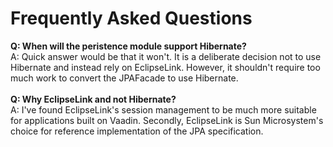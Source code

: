 # Frequently Asked Questions #
**Q: When will the peristence module support Hibernate?**<br>
A: Quick answer would be that it won't. It is a deliberate decision not to use Hibernate and instead rely on EclipseLink. However, it shouldn't require too much work to convert the JPAFacade to use Hibernate.<br>
<br>
<b>Q: Why EclipseLink and not Hibernate?</b><br>
A: I've found EclipseLink's session management to be much more suitable for applications built on Vaadin. Secondly, EclipseLink is Sun Microsystem's choice for reference implementation of the JPA specification.